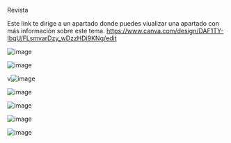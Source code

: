  Revista

Este link te dirige a un apartado donde puedes viualizar una apartado con más información sobre este tema.
https://www.canva.com/design/DAF1TY-IbqU/FLsmvarDzy_wDzzHDi9KNg/edit




![image](https://github.com/AlexNzar/Revista/assets/145720196/9a125bb2-dd10-4e55-9bf2-f2eb549edb78)


![image](https://github.com/AlexNzar/Revista/assets/145720196/764bf194-ee94-4f6b-95e1-4801dc17d3d2)



v![image](https://github.com/AlexNzar/Revista/assets/145720196/dca7e63f-f7af-427d-b637-0c75b106f8d7)

![image](https://github.com/AlexNzar/Revista/assets/145720196/253528e8-8b3e-4b66-9398-282688992053)



![image](https://github.com/AlexNzar/Revista/assets/145720196/9cb1672d-84b2-43bd-87ea-1ca110e17b1f)


![image](https://github.com/AlexNzar/Revista/assets/145720196/23c841f0-e259-4a7e-be98-60ca115754c3)

![image](https://github.com/AlexNzar/Revista/assets/145720196/0ac1c2c5-3227-44c6-8cfb-279f6613d9e5)
